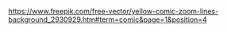 https://www.freepik.com/free-vector/yellow-comic-zoom-lines-background_2930929.htm#term=comic&page=1&position=4